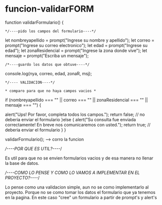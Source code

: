 # funcion-validarFORM

function validarFormulario() {

    */----pido los campos del formulario----*/

let nombreyapellido = prompt("Ingrese su nombre y apellido");
let correo = prompt("Ingrese su correo electronico");
let edad = prompt("Ingrese su edad");
let zonaResidencial = prompt("Ingrese la zona donde vive");
let mensaje = prompt("Escriba un mensaje");

    /*----guardo los datos que obtuve----*/

console.log(nya, correo, edad, zonaR, msj);

    */---- VALIDACION----*/

    * comparo para que no haya campos vacios *

if (nombreyapellido === "" || correo === "" || zonaResidencial === "" || mensaje === "") {

alert("Ups! Por favor, completa todos los campos.");
return false; // no deberia enviar el formulario
}else {
alert("Su consulta fue enviada correctamente! En breve nos comunicaremos con usted.");
return true; // deberia enviar el formulario
}
}

validarFormulario(); --> corro la funcion

*/----POR QUE ES UTIL?----*/

Es util para que no se envien formularios vacios y de esa manera no llenar la base de datos.

*/----COMO LO PENSE Y COMO LO VAMOS A IMPLEMENTAR EN EL PROYECTO?----*/

Lo pense como una validacion simple, aun no se como implementarlo al proyecto. Porque no se como tomar los datos el formulario que ya tenemos en la pagina. En este caso "cree" un formulario a partir de prompt's y alert's

